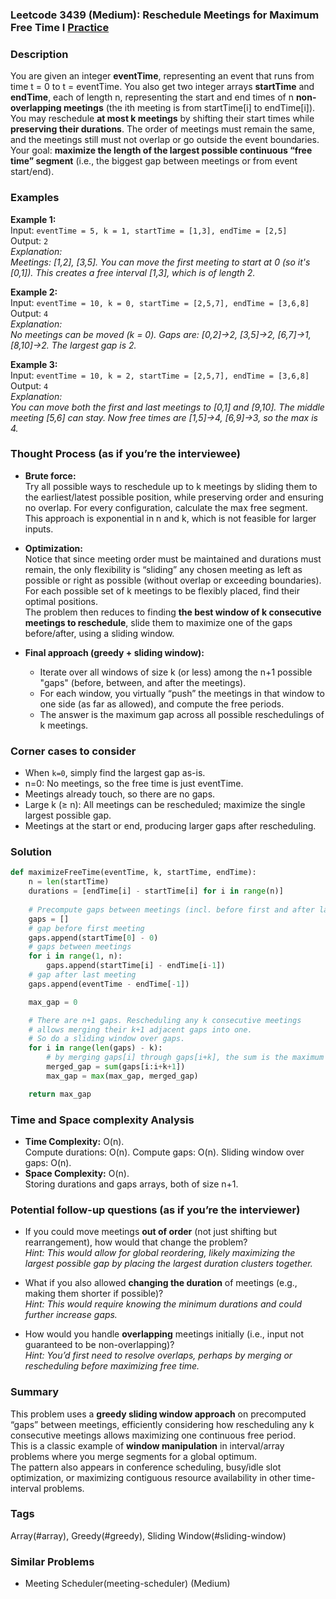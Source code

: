### Leetcode 3439 (Medium): Reschedule Meetings for Maximum Free Time I [Practice](https://leetcode.com/problems/reschedule-meetings-for-maximum-free-time-i)

### Description  
You are given an integer **eventTime**, representing an event that runs from time t = 0 to t = eventTime. You also get two integer arrays **startTime** and **endTime**, each of length n, representing the start and end times of n **non-overlapping meetings** (the ith meeting is from startTime[i] to endTime[i]).  
You may reschedule **at most k meetings** by shifting their start times while **preserving their durations**. The order of meetings must remain the same, and the meetings still must not overlap or go outside the event boundaries.  
Your goal: **maximize the length of the largest possible continuous “free time” segment** (i.e., the biggest gap between meetings or from event start/end).

### Examples  

**Example 1:**  
Input: `eventTime = 5, k = 1, startTime = [1,3], endTime = [2,5]`  
Output: `2`  
*Explanation:  
Meetings: [1,2], [3,5]. You can move the first meeting to start at 0 (so it's [0,1]). This creates a free interval [1,3], which is of length 2.*

**Example 2:**  
Input: `eventTime = 10, k = 0, startTime = [2,5,7], endTime = [3,6,8]`  
Output: `4`  
*Explanation:  
No meetings can be moved (k = 0). Gaps are: [0,2]→2, [3,5]→2, [6,7]→1, [8,10]→2. The largest gap is 2.*

**Example 3:**  
Input: `eventTime = 10, k = 2, startTime = [2,5,7], endTime = [3,6,8]`  
Output: `4`  
*Explanation:  
You can move both the first and last meetings to [0,1] and [9,10]. The middle meeting [5,6] can stay. Now free times are [1,5]→4, [6,9]→3, so the max is 4.*

### Thought Process (as if you’re the interviewee)  
- **Brute force:**  
  Try all possible ways to reschedule up to k meetings by sliding them to the earliest/latest possible position, while preserving order and ensuring no overlap. For every configuration, calculate the max free segment.  
  This approach is exponential in n and k, which is not feasible for larger inputs.

- **Optimization:**  
  Notice that since meeting order must be maintained and durations must remain, the only flexibility is “sliding” any chosen meeting as left as possible or right as possible (without overlap or exceeding boundaries).  
  For each possible set of k meetings to be flexibly placed, find their optimal positions.  
  The problem then reduces to finding **the best window of k consecutive meetings to reschedule**, slide them to maximize one of the gaps before/after, using a sliding window.

- **Final approach (greedy + sliding window):**  
  - Iterate over all windows of size k (or less) among the n+1 possible "gaps" (before, between, and after the meetings).
  - For each window, you virtually “push” the meetings in that window to one side (as far as allowed), and compute the free periods.
  - The answer is the maximum gap across all possible reschedulings of k meetings.

### Corner cases to consider  
- When `k=0`, simply find the largest gap as-is.
- n=0: No meetings, so the free time is just eventTime.
- Meetings already touch, so there are no gaps.
- Large k (≥ n): All meetings can be rescheduled; maximize the single largest possible gap.
- Meetings at the start or end, producing larger gaps after rescheduling.

### Solution

```python
def maximizeFreeTime(eventTime, k, startTime, endTime):
    n = len(startTime)
    durations = [endTime[i] - startTime[i] for i in range(n)]
    
    # Precompute gaps between meetings (incl. before first and after last)
    gaps = []
    # gap before first meeting
    gaps.append(startTime[0] - 0)
    # gaps between meetings
    for i in range(1, n):
        gaps.append(startTime[i] - endTime[i-1])
    # gap after last meeting
    gaps.append(eventTime - endTime[-1])

    max_gap = 0

    # There are n+1 gaps. Rescheduling any k consecutive meetings
    # allows merging their k+1 adjacent gaps into one.
    # So do a sliding window over gaps.
    for i in range(len(gaps) - k):
        # by merging gaps[i] through gaps[i+k], the sum is the maximum possible gap
        merged_gap = sum(gaps[i:i+k+1])
        max_gap = max(max_gap, merged_gap)

    return max_gap
```

### Time and Space complexity Analysis  

- **Time Complexity:** O(n).  
  Compute durations: O(n). Compute gaps: O(n). Sliding window over gaps: O(n).
- **Space Complexity:** O(n).  
  Storing durations and gaps arrays, both of size n+1.

### Potential follow-up questions (as if you’re the interviewer)  

- If you could move meetings **out of order** (not just shifting but rearrangement), how would that change the problem?  
  *Hint: This would allow for global reordering, likely maximizing the largest possible gap by placing the largest duration clusters together.*

- What if you also allowed **changing the duration** of meetings (e.g., making them shorter if possible)?  
  *Hint: This would require knowing the minimum durations and could further increase gaps.*

- How would you handle **overlapping** meetings initially (i.e., input not guaranteed to be non-overlapping)?  
  *Hint: You’d first need to resolve overlaps, perhaps by merging or rescheduling before maximizing free time.*

### Summary
This problem uses a **greedy sliding window approach** on precomputed “gaps” between meetings, efficiently considering how rescheduling any k consecutive meetings allows maximizing one continuous free period.  
This is a classic example of **window manipulation** in interval/array problems where you merge segments for a global optimum.  
The pattern also appears in conference scheduling, busy/idle slot optimization, or maximizing contiguous resource availability in other time-interval problems.

### Tags
Array(#array), Greedy(#greedy), Sliding Window(#sliding-window)

### Similar Problems
- Meeting Scheduler(meeting-scheduler) (Medium)